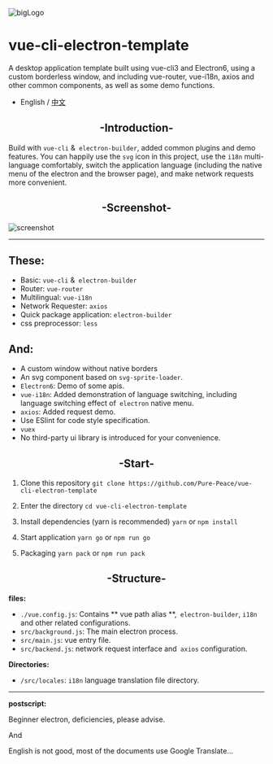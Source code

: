 ![bigLogo](http://otsu.fun/big_logo.png)
# vue-cli-electron-template
A desktop application template built using vue-cli3 and Electron6, using a custom borderless window, and including vue-router, vue-i18n, axios and other common components, as well as some demo functions.
- English / [中文](https://github.com/Pure-Peace/vue-cli-electron-template/blob/master/README_ZH.md)

<h2 align="center">-Introduction-</h2>

Build with `vue-cli` &` electron-builder`, added common plugins and demo features. You can happily use the `svg` icon in this project, use the `i18n` multi-language comfortably, switch the application language (including the native menu of the electron and the browser page), and make network requests more convenient.

<h2 align="center">-Screenshot-</h2>

![screenshot](http://otsu.fun/shoot_eg.png)

---

## These:
- Basic: `vue-cli` &` electron-builder`
- Router: `vue-router`
- Multilingual: `vue-i18n`
- Network Requester: `axios`
- Quick package application: `electron-builder`
- css preprocessor: `less`

## And:
- A custom window without native borders
- An svg component based on `svg-sprite-loader`.
- `Electron6`: Demo of some apis.
- `vue-i18n`: Added demonstration of language switching, including language switching effect of` electron` native menu.
- `axios`: Added request demo.
- Use ESlint for code style specification.
- `vuex`
- No third-party ui library is introduced for your convenience.


<h2 align="center">-Start-</h2>


 1. Clone this repository
`git clone https://github.com/Pure-Peace/vue-cli-electron-template`

 2. Enter the directory
`cd vue-cli-electron-template`

 3. Install dependencies (yarn is recommended)
`yarn` or `npm install`

 4. Start application
`yarn go` or `npm run go`

 5. Packaging
`yarn pack` or `npm run pack`


<h2 align="center">-Structure-</h2>

**files:**

- `./vue.config.js`: Contains ** vue path alias **,` electron-builder`, `i18n` and other related configurations.
- `src/background.js`: The main electron process.
- `src/main.js`: vue entry file.
- `src/backend.js`: network request interface and` axios` configuration.

**Directories:**

- `/src/locales`: `i18n` language translation file directory.

---
**postscript:**

Beginner electron, deficiencies, please advise.

And

English is not good, most of the documents use Google Translate...
